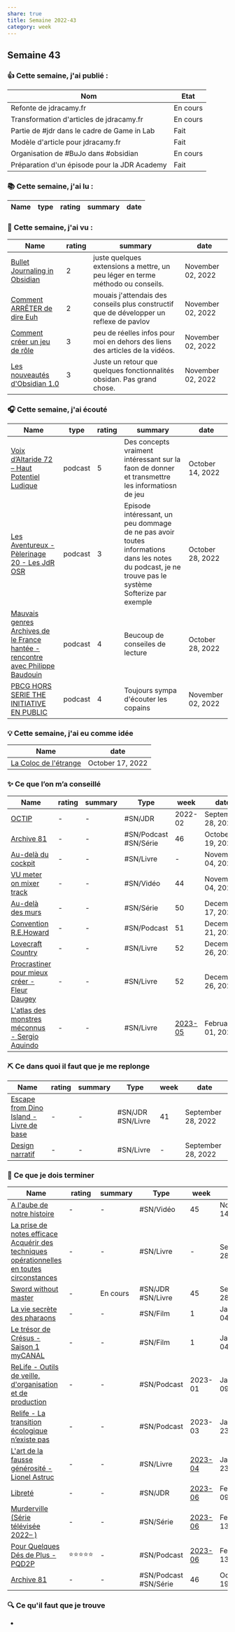 ```yaml
---
share: true 
title: Semaine 2022-43
category: week
---
```

## Semaine 43

### 👍 **Cette semaine, j'ai publié :**

| Nom                                          | Etat     |
| -------------------------------------------- | -------- |
| Refonte de jdracamy.fr                       | En cours |
| Transformation d'articles de jdracamy.fr     | En cours |
| Partie de #jdr dans le cadre de Game in Lab  | Fait     |
| Modèle d'article pour jdracamy.fr            | Fait     |
| Organisation de #BuJo dans #obsidian         | En cours |
| Préparation d'un épisode pour la JDR Academy | Fait     |

### 📚 **Cette semaine, j'ai lu :**

| Name | type | rating | summary | date |
| ---- | ---- | ------ | ------- | ---- |


### 🍿 **Cette semaine, j'ai vu :**

| Name                                                                                               | rating | summary                                                                                 | date              |
| -------------------------------------------------------------------------------------------------- | ------ | --------------------------------------------------------------------------------------- | ----------------- |
| [Bullet Journaling in Obsidian](../source/Bullet%20Journaling%20in%20Obsidian.md) | 2      | juste quelques extensions a mettre, un peu léger en terme méthodo ou conseils.          | November 02, 2022 |
| [Comment ARRÊTER de dire Euh](../source/Comment%20ARR%C3%8ATER%20de%20dire%20Euh.md)     | 2      | mouais j'attendais des conseils plus constructif que de développer un reflexe de pavlov | November 02, 2022 |
| [Comment créer un jeu de rôle](../source/Comment%20cr%C3%A9er%20un%20jeu%20de%20r%C3%B4le.md)   | 3      | peu de réelles infos pour moi en dehors des liens des articles de la vidéos.            | November 02, 2022 |
| [Les nouveautés d'Obsidian 1.0](../source/Les%20nouveaut%C3%A9s%20d'Obsidian%201.0.md) | 3      | Juste un retour que quelques fonctionnalités obsidan. Pas grand chose.                  | November 02, 2022 |


### 🎧 **Cette semaine, j'ai écouté** 

| Name                                                                                                                                                                                                   | type    | rating | summary                                                                                                                                              | date              |
| ------------------------------------------------------------------------------------------------------------------------------------------------------------------------------------------------------ | ------- | ------ | ---------------------------------------------------------------------------------------------------------------------------------------------------- | ----------------- |
| [Voix d’Altaride 72 – Haut Potentiel Ludique](../source/Voix%20d%E2%80%99Altaride%2072%20%E2%80%93%20Haut%20Potentiel%20Ludique.md)                                                                       | podcast | 5      | Des concepts vraiment intéressant sur la faon de donner et transmettre les informatiosn de jeu                                                       | October 14, 2022  |
| [Les Aventureux - Pèlerinage 20 - Les JdR OSR](../source/Les%20Aventureux%20-%20P%C3%A8lerinage%2020%20-%20Les%20JdR%20OSR.md)                                                                     | podcast | 3      | Episode intéressant, un peu dommage de ne pas avoir toutes informations dans les notes du podcast, je ne trouve pas le système Softerize par exemple | October 28, 2022  |
| [Mauvais genres Archives de le France hantée - rencontre avec Philippe Baudouin](../source/Mauvais%20genres%20Archives%20de%20le%20France%20hant%C3%A9e%20-%20rencontre%20avec%20Philippe%20Baudouin.md) | podcast | 4      | Beucoup de conseiles de lecture                                                                                                                      | October 28, 2022  |
| [PBCG HORS SERIE THE INITIATIVE EN PUBLIC](../source/PBCG%20HORS%20SERIE%20THE%20INITIATIVE%20EN%20PUBLIC.md)                                                                                     | podcast | 4      | Toujours sympa d'écouter les copains                                                                                                                 | November 02, 2022 |


### 💡 **Cette semaine, j'ai eu comme idée**

| Name                                                                                                                      | date             |
| ------------------------------------------------------------------------------------------------------------------------- | ---------------- |
| [La Coloc de l'étrange](../projets/colloc_etrange/La%20Coloc%20de%20l'%C3%A9trange.md) | October 17, 2022 |


### ✨ **Ce que l’on m’a conseillé**

| Name                                                                                                                  | rating | summary | Type                  | week                                                  | date               |
| --------------------------------------------------------------------------------------------------------------------- | ------ | ------- | --------------------- | ----------------------------------------------------- | ------------------ |
| [OCTIP](../source/OCTIP.md)                                                                      | \-     | \-      | #SN/JDR               | 2022-02                                               | September 28, 2022 |
| [Archive 81](../source/Archive%2081.md)                                                          | \-     | \-      | #SN/Podcast #SN/Série | 46                                                    | October 19, 2022   |
| [Au-delà du cockpit](Au-del%C3%A0%20du%20cockpit.md)                                          | \-     | \-      | #SN/Livre             | \-                                                    | November 04, 2022  |
| [VU meter on mixer track](../source/VU%20meter%20on%20mixer%20track.md)                                | \-     | \-      | #SN/Vidéo             | 44                                                    | November 04, 2022  |
| [Au-delà des murs](../source/Au-del%C3%A0%20des%20murs.md)                                                         | \-     | \-      | #SN/Série             | 50                                                    | December 17, 2022  |
| [Convention R.E.Howard](../source/Convention%20R.E.Howard.md)                                               | \-     | \-      | #SN/Podcast           | 51                                                    | December 21, 2022  |
| [Lovecraft Country](../source/Lovecraft%20Country.md)                                                       | \-     | \-      | #SN/Livre             | 52                                                    | December 26, 2022  |
| [Procrastiner pour mieux créer - Fleur Daugey](../source/Procrastiner%20pour%20mieux%20cr%C3%A9er%20-%20Fleur%20Daugey.md) | \-     | \-      | #SN/Livre             | 52                                                    | December 26, 2022  |
| [L'atlas des monstres méconnus - Sergio Aquindo](../source/livres/L'atlas%20des%20monstres%20m%C3%A9connus%20-%20Sergio%20Aquindo.md)      | \-     | \-      | #SN/Livre             | [2023-05](2023-05.md) | February 01, 2023  |


### ⛏️ **Ce dans quoi il faut que je me replonge**

| Name                                                                                                                   | rating | summary | Type              | week | date               |
| ---------------------------------------------------------------------------------------------------------------------- | ------ | ------- | ----------------- | ---- | ------------------ |
| [Escape from Dino Island - Livre de base](Escape%20from%20Dino%20Island%20-%20Livre%20de%20base.md) | \-     | \-      | #SN/JDR #SN/Livre | 41   | September 28, 2022 |
| [Design narratif](Design%20narratif.md)                                                 | \-     | \-      | #SN/Livre         | \-   | September 28, 2022 |

### 🏁 **Ce que je dois terminer**

| Name                                                                                                                                                                                                                         | rating | summary  | Type                  | week                                                  | date               |
| ---------------------------------------------------------------------------------------------------------------------------------------------------------------------------------------------------------------------------- | ------ | -------- | --------------------- | ----------------------------------------------------- | ------------------ |
| [A l'aube de notre histoire](../source/A%20l'aube%20de%20notre%20histoire.md)                                                                                                                                 | \-     | \-       | #SN/Vidéo             | 45                                                    | November 14, 2022  |
| [La prise de notes efficace Acquérir des techniques opérationnelles en toutes circonstances](La%20prise%20de%20notes%20efficace%20Acqu%C3%A9rir%20des%20techniques%20op%C3%A9rationnelles%20en%20toutes%20circonstances.md) | \-     | \-       | #SN/Livre             | \-                                                    | September 28, 2022 |
| [Sword without master](../source/Sword%20without%20master.md)                                                                                                                                                   | \-     | En cours | #SN/JDR #SN/Livre     | 45                                                    | September 28, 2022 |
| [La vie secrète des pharaons](../source/La%20vie%20secr%C3%A8te%20des%20pharaons.md)                                                                                                                                          | \-     | \-       | #SN/Film              | 1                                                     | January 04, 2023   |
| [Le trésor de Crésus - Saison 1  myCANAL](../source/Le%20tr%C3%A9sor%20de%20Cr%C3%A9sus%20-%20Saison%201%20%20myCANAL.md)                                                                                                                  | \-     | \-       | #SN/Film              | 1                                                     | January 04, 2023   |
| [ReLife - Outils de veille, d'organisation et de production](../source/ReLife%20-%20Outils%20de%20veille,%20d'organisation%20et%20de%20production.md)                                                                            | \-     | \-       | #SN/Podcast           | 2023-01                                               | January 09, 2023   |
| [Relife - La transition écologique n’existe pas](../source/Relife%20-%20La%20transition%20%C3%A9cologique%20n%E2%80%99existe%20pas.md)                                                                                                    | \-     | \-       | #SN/Podcast           | 2023-03                                               | January 23, 2023   |
| [L'art de la fausse générosité - Lionel Astruc](../source/livres/L'art%20de%20la%20fausse%20g%C3%A9n%C3%A9rosit%C3%A9%20-%20Lionel%20Astruc.md)                                                                                                               | \-     | \-       | #SN/Livre             | [2023-04](./2023-04.md) | January 23, 2023   |
| [Libreté](../source/Libret%C3%A9.md)                                                                                                                                                                         | \-     | \-       | #SN/JDR               | [2023-06](./2023-06.md) | February 09, 2023  |
| [Murderville (Série télévisée 2022– )](../source/Murderville%20(S%C3%A9rie%20t%C3%A9l%C3%A9vis%C3%A9e%202022%E2%80%93%20).md)                                                                                                             | \-     | \-       | #SN/Série             | [2023-06](./2023-06.md) | February 13, 2023  |
| [Pour Quelques Dés de Plus - PQD2P](../source/Pour%20Quelques%20D%C3%A9s%20de%20Plus%20-%20PQD2P.md)                                                                                                                 | ⭐⭐⭐⭐⭐  | \-       | #SN/Podcast           | [2023-06](./2023-06.md) | February 13, 2023  |
| [Archive 81](../source/Archive%2081.md)                                                                                                                                                                 | \-     | \-       | #SN/Podcast #SN/Série | 46                                                    | October 19, 2022   |


### 🔍 **Ce qu'il faut que je trouve**
- 